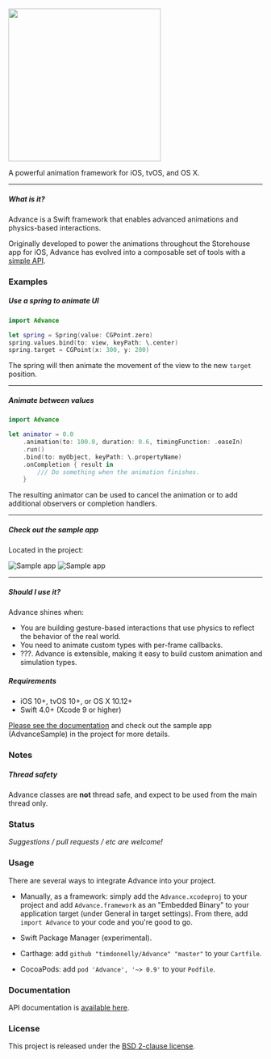 <br/><img src="https://github.com/storehouse/Advance/raw/master/Assets/logo.png" width="302">

A powerful animation framework for iOS, tvOS, and OS X.

---

##### What is it?
Advance is a Swift framework that enables advanced animations and physics-based interactions.

Originally developed to power the animations throughout the Storehouse app for iOS, Advance has evolved into a composable set of tools with a [simple API](http://timdonnelly.github.io/Advance/docs).

### Examples

##### Use a spring to animate UI

```swift
import Advance

let spring = Spring(value: CGPoint.zero)
spring.values.bind(to: view, keyPath: \.center)
spring.target = CGPoint(x: 300, y: 200)

```
The spring will then animate the movement of the view to the new `target` position.

****

##### Animate between values

```swift
import Advance

let animator = 0.0
    .animation(to: 100.0, duration: 0.6, timingFunction: .easeIn)
    .run()
    .bind(to: myObject, keyPath: \.propertyName)
    .onCompletion { result in
        /// Do something when the animation finishes.
    }

```

The resulting animator can be used to cancel the animation or to add additional observers or completion handlers.

****

##### Check out the sample app
Located in the project:

![Sample app](https://github.com/timdonnelly/Advance/raw/master/Assets/nav.gif)
![Sample app](https://github.com/timdonnelly/Advance/raw/master/Assets/logo.gif)

****

##### Should I use it?
Advance shines when:

* You are building gesture-based interactions that use physics to reflect the behavior of the real world.
* You need to animate custom types with per-frame callbacks.
* ???. Advance is extensible, making it easy to build custom animation and simulation types.

##### Requirements
* iOS 10+, tvOS 10+, or OS X 10.12+
* Swift 4.0+ (Xcode 9 or higher)

[Please see the documentation](http://timdonnelly.github.io/Advance/docs) and check out the sample app (AdvanceSample) in the project for more details.

### Notes

##### Thread safety

Advance classes are **not** thread safe, and expect to be used from the main thread only.

### Status

*Suggestions / pull requests / etc are welcome!*

### Usage

There are several ways to integrate Advance into your project.

* Manually, as a framework: simply add the `Advance.xcodeproj` to your project and add `Advance.framework` as an "Embedded Binary" to your application target (under General in target settings). From there, add `import Advance` to your code and you're good to go.

* Swift Package Manager (experimental).

* Carthage: add `github "timdonnelly/Advance" "master"` to your `Cartfile`.

* CocoaPods: add `pod 'Advance', '~> 0.9'` to your `Podfile`.

### Documentation
API documentation is [available here](http://timdonnelly.github.io/Advance/docs).

### License
This project is released under the [BSD 2-clause license](https://github.com/timdonnelly/Advance/blob/master/LICENSE).
